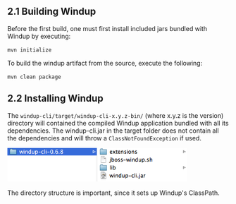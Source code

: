 ## 2.1 Building Windup

Before the first build, one must first install included jars bundled with Windup by executing:
   
    mvn initialize

To build the windup artifact from the source, execute the following:
    
    mvn clean package

## 2.2 Installing Windup

The `windup-cli/target/windup-cli-x.y.z-bin/` (where x.y.z is the version) directory will contained the compiled Windup application bundled with all its dependencies.  The windup-cli.jar in the target folder does not contain all the dependencies and will throw a `ClassNotFoundException` if used.

![Directory Setup](img/directory-setup.png)

The directory structure is important, since it sets up Windup's ClassPath.

